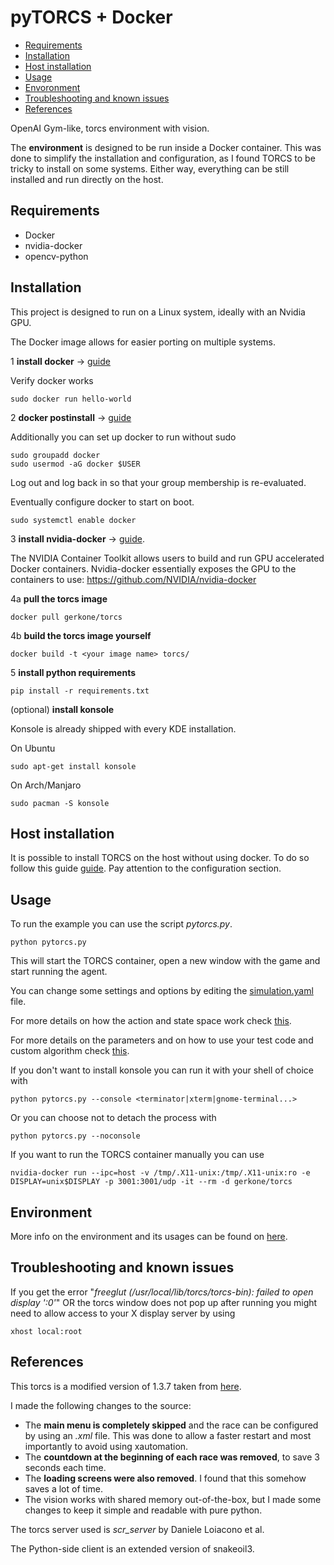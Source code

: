 # pyTORCS + Docker
  * [Requirements](#requirements)
  * [Installation](#installation)
  * [Host installation](#host-installation)
  * [Usage](#usage)
  * [Envoronment](#environment)
  * [Troubleshooting and known issues](#troubleshooting-and-known-issues)
  * [References](#references)

OpenAI Gym-like, torcs environment with vision.

The **environment** is designed to be run inside a Docker container. This was done to simplify the installation and configuration, as I found TORCS to be tricky to install on some systems. Either way, everything can be still installed and run directly on the host.

## Requirements
* Docker
* nvidia-docker
* opencv-python

## Installation
This project is designed to run on a Linux system, ideally with an Nvidia GPU.

The Docker image allows for easier porting on multiple systems.

1 **install docker** -> [guide](https://docs.docker.com/engine/install/)

Verify docker works
```
sudo docker run hello-world
```

2 **docker postinstall** -> [guide](https://docs.docker.com/engine/install/linux-postinstall/)

Additionally you can set up docker to run without sudo
```
sudo groupadd docker
sudo usermod -aG docker $USER
```
Log out and log back in so that your group membership is re-evaluated.

Eventually configure docker to start on boot.
```
sudo systemctl enable docker
```

3 **install nvidia-docker** -> [guide](https://docs.nvidia.com/datacenter/cloud-native/container-toolkit/install-guide.html#docker).

The NVIDIA Container Toolkit allows users to build and run GPU accelerated Docker containers.
Nvidia-docker essentially exposes the GPU to the containers to use: https://github.com/NVIDIA/nvidia-docker

4a **pull the torcs image**
```
docker pull gerkone/torcs
```

4b **build the torcs image yourself**
```
docker build -t <your image name> torcs/
```

5 **install python requirements**
```
pip install -r requirements.txt
```

(optional) **install konsole**

Konsole is already shipped with every KDE installation.

On Ubuntu
```
sudo apt-get install konsole
```
On Arch/Manjaro
```
sudo pacman -S konsole
```

## Host installation
It is possible to install TORCS on the host without using docker. To do so follow this guide [guide](https://github.com/gerkone/pyTORCS-docker/blob/master/torcs/README.md). Pay attention to the configuration section.

## Usage
To run the example you can use the script _pytorcs.py_.
```
python pytorcs.py
```
This will start the TORCS container, open a new window with the game and start running the agent.

You can change some settings and options by editing the [simulation.yaml](config/simulation.yaml) file.

For more details on how the action and state space work check [this](https://github.com/gerkone/pyTORCS-docker/blob/master/driver/README.md).

For more details on the parameters and on how to use your test code and custom algorithm check [this](https://github.com/gerkone/pyTORCS-docker/blob/master/driver/torcs_client/README.md).

If you don't want to install konsole you can run it with your shell of choice with
```
python pytorcs.py --console <terminator|xterm|gnome-terminal...>
```

Or you can choose not to detach the process with
```
python pytorcs.py --noconsole
```

If you want to run the TORCS container manually you can use
```
nvidia-docker run --ipc=host -v /tmp/.X11-unix:/tmp/.X11-unix:ro -e DISPLAY=unix$DISPLAY -p 3001:3001/udp -it --rm -d gerkone/torcs
```
## Environment
More info on the environment and its usages can be found on [here](https://github.com/gerkone/pyTORCS-docker/tree/master/driver/torcs_client).

## Troubleshooting and known issues
If you get the error "_freeglut (/usr/local/lib/torcs/torcs-bin): failed to open display ':0'_" OR the torcs window does not pop up after running you might need to allow access to your X display server by using
```
xhost local:root
```

## References
This torcs is a modified version of 1.3.7 taken from [here](https://github.com/fmirus/torcs-1.3.7).

I made the following changes to the source:
- The **main menu is completely skipped** and the race can be configured by using an _.xml_ file. This was done to allow a faster restart and most importantly to avoid using xautomation.
- The **countdown at the beginning of each race was removed**, to save 3 seconds each time.
- The **loading screens were also removed**. I found that this somehow saves a lot of time.
- The vision works with shared memory out-of-the-box, but I made some changes to keep it simple and readable with pure python.

The torcs server used is _scr_server_ by Daniele Loiacono et al.

The Python-side client is an extended version of snakeoil3.
